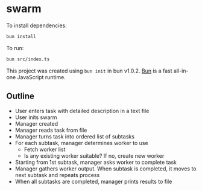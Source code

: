 # swarm

To install dependencies:

```bash
bun install
```

To run:

```bash
bun src/index.ts
```

This project was created using `bun init` in bun v1.0.2. [Bun](https://bun.sh) is a fast all-in-one JavaScript runtime.

## Outline

- User enters task with detailed description in a text file
- User inits swarm
- Manager created
- Manager reads task from file
- Manager turns task into ordered list of subtasks
- For each subtask, manager determines worker to use
  - Fetch worker list
  - Is any existing worker suitable? If no, create new worker
- Starting from 1st subtask, manager asks worker to complete task
- Manager gathers worker output. When subtask is completed, it moves to next subtask and repeats process
- When all subtasks are completed, manager prints results to file